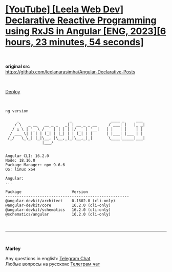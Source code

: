 # [[YouTube] [Leela Web Dev] Declarative Reactive Programming using RxJS in Angular [ENG, 2023][6 hours, 23 minutes, 54 seconds]](https://www.youtube.com/playlist?list=PL_euSNU_eLberdNLX5idpheqHLjdZltJy)

<br/>

**original src**  
https://github.com/leelanarasimha/Angular-Declarative-Posts

<br/>

[Deploy](https://angular-declarative-reactive-programming-using-rx-js.vercel.app/)

<br/>

```
ng version

     _                      _                 ____ _     ___
    / \   _ __   __ _ _   _| | __ _ _ __     / ___| |   |_ _|
   / △ \ | '_ \ / _` | | | | |/ _` | '__|   | |   | |    | |
  / ___ \| | | | (_| | |_| | | (_| | |      | |___| |___ | |
 /_/   \_\_| |_|\__, |\__,_|_|\__,_|_|       \____|_____|___|
                |___/


Angular CLI: 16.2.0
Node: 18.16.0
Package Manager: npm 9.6.6
OS: linux x64

Angular:
...

Package                      Version
------------------------------------------------------
@angular-devkit/architect    0.1602.0 (cli-only)
@angular-devkit/core         16.2.0 (cli-only)
@angular-devkit/schematics   16.2.0 (cli-only)
@schematics/angular          16.2.0 (cli-only)
```


<br/>

---

<br/>

**Marley**

Any questions in english: <a href="https://jsdev.org/chat/">Telegram Chat</a>  
Любые вопросы на русском: <a href="https://jsdev.ru/chat/">Телеграм чат</a>
